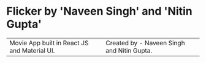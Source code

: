 # Flicker by 'Naveen Singh' and 'Nitin Gupta'
<table>
<tr>
<td>
  Movie App built in React JS and Material UI.
</td>
<td>
  Created by -  Naveen Singh and Nitin Gupta.
</td>
</tr>
</table>

